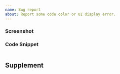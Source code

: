 ```yaml
---
name: Bug report
about: Report some code color or UI display error.
---
```

<!-- It is strongly recommended to upgrade Eva Theme to the latest version first and then see if the problem persists. -->

### Screenshot
<!-- Cut the error screenshot here. -->

### Code Snippet
<!-- Copy the error code snippet below, please indicate what programming language it is. -->

```

```

## Supplement
<!-- more description ? -->